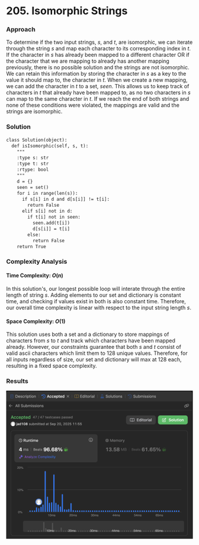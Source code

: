 # 205. Isomorphic Strings

### Approach
To determine if the two input strings, $s$, and $t$, are isomorphic, we can iterate through the string $s$ and map each character to its corresponding index in $t$. If the character in $s$ has already been mapped to a different character OR if the character that we are mapping to already has another mapping previously, there is no possible solution and the strings are not isomorphic. We can retain this information by storing the character in $s$ as a key to the value it should map to, the character in $t$. When we create a new mapping, we can add the character in $t$ to a set, $seen$. This allows us to keep track of characters in $t$ that already have been mapped to, as no two characters in $s$ can map to the same character in $t$. If we reach the end of both strings and none of these conditions were violated, the mappings are valid and the strings are isomorphic.

### Solution
```
class Solution(object):
  def isIsomorphic(self, s, t):
    """
    :type s: str
    :type t: str
    :rtype: bool
    """
    d = {}
    seen = set()
    for i in range(len(s)):
      if s[i] in d and d[s[i]] != t[i]:
        return False
      elif s[i] not in d:
        if t[i] not in seen:
          seen.add(t[i])
          d[s[i]] = t[i]
        else:
          return False
    return True
```

### Complexity Analysis
#### Time Complexity: $O(n)$
In this solution's, our longest possible loop will interate through the entire length of string $s$. Adding elements to our set and dictionary is constant time, and checking if values exist in both is also constant time. Therefore, our overall time complexity is linear with respect to the input string length $s$.

#### Space Complexity: $O(1)$
This solution uses both a set and a dictionary to store mappings of characters from $s$ to $t$ and track which characters have been mapped already. However, our constraints guarantee that both $s$ and $t$ consist of valid ascii characters which limit them to 128 unique values. Therefore, for all inputs regardless of size, our set and dictionary will max at 128 each, resulting in a fixed space complexity. 

### Results

![screenshot](/hashmap/easy/205_isomorphic_strings/205_isomorphic_strings.png)
